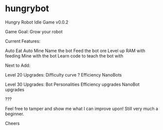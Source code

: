 # hungrybot
Hungry Robot Idle Game v0.0.2

Game Goal: Grow your robot

Current Features: 

  Auto Eat
  Auto Mine
  Name the bot
  Feed the bot ore
  Level up RAM with feeding
  Mine with the bot
  Learn code to teach the bot with 
  
Next to Add:

  Level 20 Upgrades:
    Difficulty curve ?
    Efficiency
    NanoBots
    
  Level 30 Upgrades:
    Bot Personalities
    Efficiency upgrades
    NanoBot upgrades
    
  ???
  
Feel free to tamper and show me what I can improve upon! Still very much a beginner. 

Cheers
  
